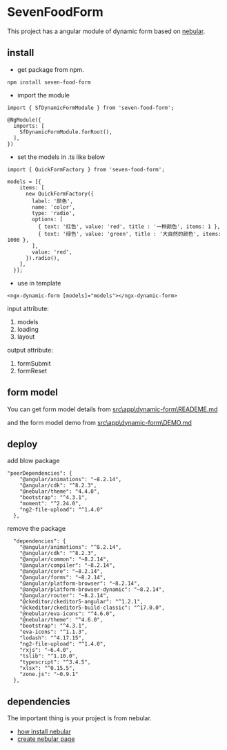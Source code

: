 # SevenFoodForm

This project has a angular module of dynamic form based on [nebular](https://github.com/akveo/nebular).

## install

- get package from npm.

```
npm install seven-food-form
```

- import the module

```
import { SfDynamicFormModule } from 'seven-food-form';

@NgModule({
  imports: [
    SfDynamicFormModule.forRoot(),
  ],
})
```

- set the models in .ts like below

```
import { QuickFormFactory } from 'seven-food-form';

models = [{
    items: [
      new QuickFormFactory({
        label: '颜色',
        name: 'color',
        type: 'radio',
        options: [
          { text: '红色', value: 'red', title : '一种颜色', items: 1 },
          { text: '绿色', value: 'green', title : '大自然的颜色', items: 1000 },
        ],
        value: 'red',
      }).radio(),
    ],
  }];
```

- use in template

```
<ngx-dynamic-form [models]="models"></ngx-dynamic-form>
```

   input attribute:
   
   1. models
   2. loading
   3. layout

   output attribute:

   1. formSubmit
   2. formReset

## form model

You can get form model details from [src\app\dynamic-form\READEME.md](https://github.com/jinxiu3939/seven-food-form/tree/master/src/app/modules/dynamic-form)

and the form model demo from [src\app\dynamic-form\DEMO.md](https://github.com/jinxiu3939/seven-food-form/blob/master/src/app/modules/dynamic-form/DEMO.md)

## deploy

add blow package

```
"peerDependencies": {
    "@angular/animations": "~8.2.14",
    "@angular/cdk": "^8.2.3",
    "@nebular/theme": "4.4.0",
    "bootstrap": "^4.3.1",
    "moment": "^2.24.0",
    "ng2-file-upload": "^1.4.0"
  },
```

remove the package

```
  "dependencies": {
    "@angular/animations": "^8.2.14",
    "@angular/cdk": "^8.2.3",
    "@angular/common": "~8.2.14",
    "@angular/compiler": "~8.2.14",
    "@angular/core": "~8.2.14",
    "@angular/forms": "~8.2.14",
    "@angular/platform-browser": "~8.2.14",
    "@angular/platform-browser-dynamic": "~8.2.14",
    "@angular/router": "~8.2.14",
    "@ckeditor/ckeditor5-angular": "^1.2.1",
    "@ckeditor/ckeditor5-build-classic": "^17.0.0",
    "@nebular/eva-icons": "^4.6.0",
    "@nebular/theme": "^4.6.0",
    "bootstrap": "^4.3.1",
    "eva-icons": "^1.1.3",
    "lodash": "^4.17.15",
    "ng2-file-upload": "^1.4.0",
    "rxjs": "~6.4.0",
    "tslib": "^1.10.0",
    "typescript": "^3.4.5",
    "xlsx": "^0.15.5",
    "zone.js": "~0.9.1"
  },
```

## dependencies

The important thing is your project is from nebular.
- [how install nebular](https://akveo.github.io/nebular/docs/guides/install-nebular#install-nebular)
- [create nebular page](https://akveo.github.io/nebular/docs/guides/create-nebular-page#create-nebular-page)
